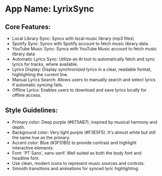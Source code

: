 # **App Name**: LyrixSync

## Core Features:

- Local Library Sync: Syncs with local music library (mp3 files)
- Spotify Sync: Syncs with Spotify account to fetch music library data.
- YouTube Music Sync: Syncs with YouTube Music account to fetch music library data
- Automatic Lyrics Sync: Utilize an AI tool to automatically fetch and sync lyrics for tracks, where available.
- Lyrics Display: Display synchronized lyrics in a clear, readable format, highlighting the current line.
- Manual Lyrics Search: Allows users to manually search and select lyrics if automatic syncing fails.
- Offline Lyrics: Enables users to download and save lyrics locally for offline access.

## Style Guidelines:

- Primary color: Deep purple (#673AB7), inspired by musical harmony and depth.
- Background color: Very light purple (#F3E5F5). It's almost white but still the same hue as the primary.
- Accent color: Blue (#3F51B5) to provide contrast and highlight interactive elements.
- Font: 'PT Sans', sans-serif. Well suited as both the body font and headline font.
- Use clean, modern icons to represent music sources and controls.
- Smooth transitions and animations for synced lyric highlighting.
